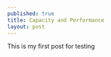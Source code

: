 ```yaml
---
published: true
title: Capacity and Performance
layout: post
---
```

This is my first post for testing
